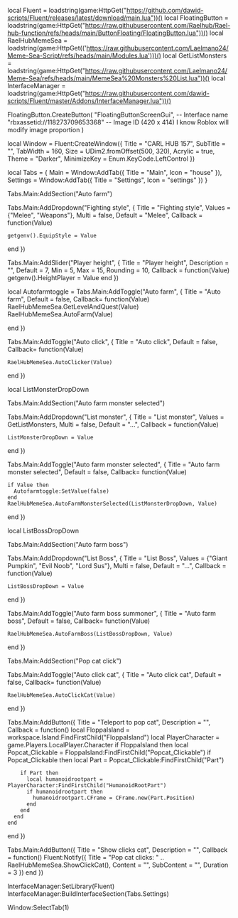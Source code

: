 local Fluent = loadstring(game:HttpGet("https://github.com/dawid-scripts/Fluent/releases/latest/download/main.lua"))()
local FloatingButton = loadstring(game:HttpGet("https://raw.githubusercontent.com/Raelhub/Rael-hub-function/refs/heads/main/ButtonFloating/FloatingButton.lua"))()
local RaelHubMemeSea = loadstring(game:HttpGet(('https://raw.githubusercontent.com/Laelmano24/Meme-Sea-Script/refs/heads/main/Modules.lua')))()
local GetListMonsters = loadstring(game:HttpGet("https://raw.githubusercontent.com/Laelmano24/Meme-Sea/refs/heads/main/MemeSea%20Monsters%20List.lua"))()
local InterfaceManager = loadstring(game:HttpGet("https://raw.githubusercontent.com/dawid-scripts/Fluent/master/Addons/InterfaceManager.lua"))()

FloatingButton.CreateButton(
  "FloatingButtonScreenGui", -- Interface name
  "rbxassetid://118273709653368" -- Image ID (420 x 414) I know Roblox will modify image proportion
)

local Window = Fluent:CreateWindow({
  Title = "CARL HUB 157",
  SubTitle = "",
  TabWidth = 160,
  Size = UDim2.fromOffset(500, 320),
  Acrylic = true,
  Theme = "Darker",
  MinimizeKey = Enum.KeyCode.LeftControl
})

local Tabs = {
  Main = Window:AddTab({ Title = "Main", Icon = "house" }),
  Settings = Window:AddTab({ Title = "Settings", Icon = "settings" })
}

Tabs.Main:AddSection("Auto farm")

Tabs.Main:AddDropdown("Fighting style", {
  Title = "Fighting style",
  Values = {"Melee", "Weapons"},
  Multi = false,
  Default = "Melee",
  Callback = function(Value)
    
    getgenv().EquipStyle = Value
    
  end
})

Tabs.Main:AddSlider("Player height", {
  Title = "Player height",
  Description = "",
  Default = 7,
  Min = 5,
  Max = 15,
  Rounding = 10,
  Callback = function(Value)
    getgenv().HeightPlayer = Value
  end
})

local Autofarmtoggle = Tabs.Main:AddToggle("Auto farm", {
  Title = "Auto farm", 
  Default = false,
  Callback= function(Value)
    RaelHubMemeSea.GetLevelAndQuest(Value)
    RaelHubMemeSea.AutoFarm(Value)
    
  end
})

Tabs.Main:AddToggle("Auto click", {
  Title = "Auto click", 
  Default = false,
  Callback= function(Value)
    
    RaelHubMemeSea.AutoClicker(Value)
    
  end
})

local ListMonsterDropDown

Tabs.Main:AddSection("Auto farm monster selected")

Tabs.Main:AddDropdown("List monster", {
  Title = "List monster",
  Values = GetListMonsters,
  Multi = false,
  Default = "...",
  Callback = function(Value)
    
    ListMonsterDropDown = Value
    
  end
})

Tabs.Main:AddToggle("Auto farm monster selected", {
  Title = "Auto farm monster selected", 
  Default = false,
  Callback= function(Value)
    
    if Value then
      Autofarmtoggle:SetValue(false)
    end
    RaelHubMemeSea.AutoFarmMonsterSelected(ListMonsterDropDown, Value)
    
  end
})

local ListBossDropDown

Tabs.Main:AddSection("Auto farm boss")

Tabs.Main:AddDropdown("List Boss", {
  Title = "List Boss",
  Values = {"Giant Pumpkin", "Evil Noob", "Lord Sus"},
  Multi = false,
  Default = "...",
  Callback = function(Value)
    
    ListBossDropDown = Value
    
  end
})

Tabs.Main:AddToggle("Auto farm boss summoner", {
  Title = "Auto farm boss", 
  Default = false,
  Callback= function(Value)
    
    RaelHubMemeSea.AutoFarmBoss(ListBossDropDown, Value)
    
  end
})

Tabs.Main:AddSection("Pop cat click")

Tabs.Main:AddToggle("Auto click cat", {
  Title = "Auto click cat", 
  Default = false,
  Callback= function(Value)
    
    RaelHubMemeSea.AutoClickCat(Value)
    
  end
})

Tabs.Main:AddButton({
  Title = "Teleport to pop cat",
  Description = "",
  Callback = function()
    local FloppaIsland = workspace.Island:FindFirstChild("FloppaIsland")
    local PlayerCharacter = game.Players.LocalPlayer.Character
    if FloppaIsland then
      local Popcat_Clickable = FloppaIsland:FindFirstChild("Popcat_Clickable")
      if Popcat_Clickable then
        local Part = Popcat_Clickable:FindFirstChild("Part")
        
        if Part then
          local humanoidrootpart = PlayerCharacter:FindFirstChild("HumanoidRootPart")
          if humanoidrootpart then
            humanoidrootpart.CFrame = CFrame.new(Part.Position)
          end
        end
      end
    end
  end
})

Tabs.Main:AddButton({
  Title = "Show clicks cat",
  Description = "",
  Callback = function()
    Fluent:Notify({
      Title = "Pop cat clicks: " .. RaelHubMemeSea.ShowClickCat(),
      Content = "",
      SubContent = "",
      Duration = 3
    })
  end
})

InterfaceManager:SetLibrary(Fluent)
InterfaceManager:BuildInterfaceSection(Tabs.Settings)

Window:SelectTab(1)
